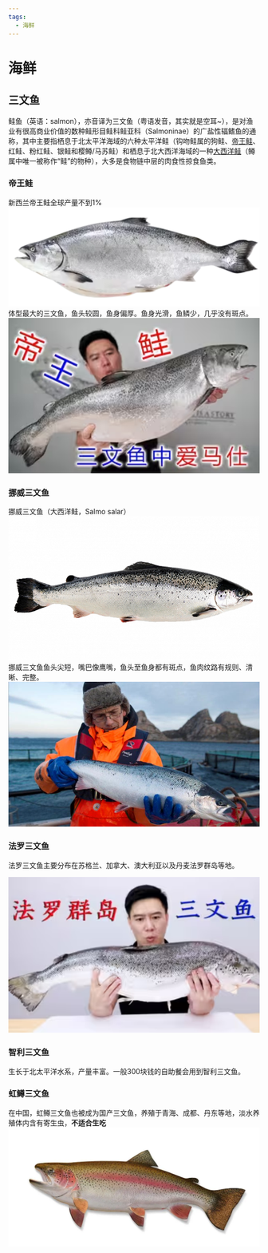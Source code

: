 ```yaml
---
tags:
  - 海鲜
---
```


# 海鲜

## 三文鱼
鲑鱼（英语：salmon），亦音译为三文鱼（粤语发音，其实就是空耳~），是对渔业有很高商业价值的数种鲑形目鲑科鲑亚科（Salmoninae）的广盐性辐鳍鱼的通称，其中主要指栖息于北太平洋海域的六种太平洋鲑（钩吻鲑属的狗鲑、[帝王鲑](#帝王鲑)、红鲑、粉红鲑、银鲑和樱鳟/马苏鲑）和栖息于北大西洋海域的一种[大西洋鲑](#挪威三文鱼)（鳟属中唯一被称作“鲑”的物种），大多是食物链中层的肉食性掠食鱼类。

### 帝王鲑
新西兰帝王鲑全球产量不到1%
![img](assets/king_salmon2.png)
体型最大的三文鱼，鱼头较圆，鱼身偏厚。鱼身光滑，鱼鳞少，几乎没有斑点。
![img](assets/king_salmon1.png)

### 挪威三文鱼
挪威三文鱼（大西洋鲑，Salmo salar）
![img](assets/Atlantic_Salmon1.png)
挪威三文鱼鱼头尖短，嘴巴像鹰嘴，鱼头至鱼身都有斑点，鱼肉纹路有规则、清晰、完整。
![img](assets/Atlantic_Salmon2.jpg)

### 法罗三文鱼
法罗三文鱼主要分布在苏格兰、加拿大、澳大利亚以及丹麦法罗群岛等地。

![img](assets/salmon3.png)

### 智利三文鱼
生长于北太平洋水系，产量丰富。一般300块钱的自助餐会用到智利三文鱼。

### 虹鳟三文鱼
在中国，虹鳟三文鱼也被成为国产三文鱼，养殖于青海、成都、丹东等地，淡水养殖体内含有寄生虫，**不适合生吃**
![img](assets/hongzhun.png)

